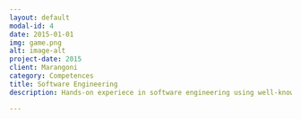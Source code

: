 ```yaml
---
layout: default
modal-id: 4
date: 2015-01-01
img: game.png
alt: image-alt
project-date: 2015
client: Marangoni
category: Competences
title: Software Engineering
description: Hands-on experiece in software engineering using well-known technologies like the Eclipse IDE, the Gradle build tool, the Subversion and Git revision control systems. Good knowledge of Atlassian Confluence and Jira (included installation and administration).

---
```

